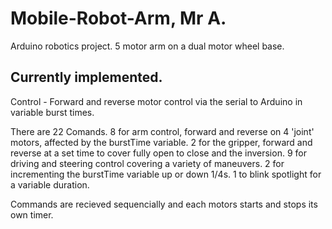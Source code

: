 # Mobile-Robot-Arm, Mr A.
Arduino robotics project. 5 motor arm on a dual motor wheel base.

Currently implemented.
----------------------

Control - Forward and reverse motor control via the serial to Arduino in variable burst times.

There are 22 Comands. 8 for arm control, forward and reverse on 4 'joint' motors, affected by the burstTime variable. 2 for the gripper, forward and reverse at a set time to cover fully open to close and the inversion. 9 for driving and steering control covering a variety of maneuvers. 2 for incrementing the burstTime variable up or down 1/4s. 1 to blink spotlight for a variable duration.

Commands are recieved sequencially and each motors starts and stops its own timer.
